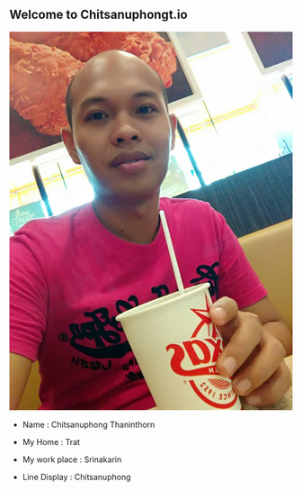 ## Welcome to Chitsanuphongt.io
![Mypic](153204.jpg)

* Name : Chitsanuphong Thaninthorn

* My Home : Trat

* My work place : Srinakarin

* Line Display : Chitsanuphong


